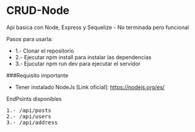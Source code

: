# CRUD-Node
Api basica con Node, Express y Sequelize - No terminada pero funcional

Pasos para usarla:
* 1.- Clonar el repositorio
* 2.- Ejecutar npm install para instalar las dependencias
* 3.- Ejucutar npm run dev para ejecutar el servidor


###Requisito importante
* Tener instalado NodeJs [Link oficial]: https://nodejs.org/es/
 


EndPoints disponibles
<pre>
1.- /api/posts
2.- /api/users
3.- /api/address
</pre>


